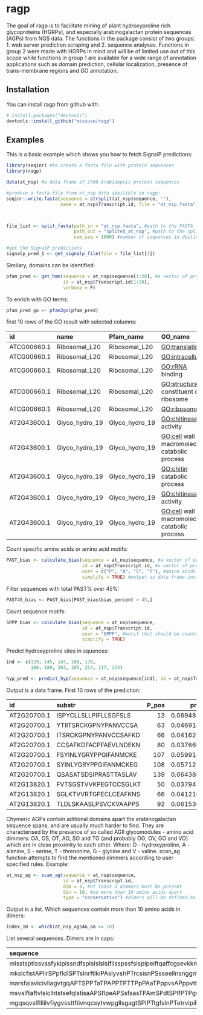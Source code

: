 
<!-- README.md is generated from README.Rmd. Please edit that file -->
ragp
====

The goal of ragp is to facilitate mining of plant hydroxyproline rich glycoproteins (HGRPs), and especially arabinogalactan protein sequences (AGPs) from NGS data. The functions in the package consist of two groups: 1. web server prediction scraping and 2. sequence analyses. Functions in group 2 were made with HGRPs in mind and will be of limited use out of this scope while functions in group 1 are available for a wide range of annotation applications such as domain prediction, cellular localization, presence of trans-membrane regions and GO annotation.

Installation
------------

You can install ragp from github with:

``` r
# install.packages("devtools")
devtools::install_github("missuse/ragp")
```

Examples
--------

This is a basic example which shows you how to fetch SignalP predictions:

``` r
library(seqinr) #to create a fasta file with protein sequences
library(ragp)

data(at_nsp) #a data frame of 2700 Arabidopsis protein sequences 

#produce a fasta file from at_nsp data abailible in ragp:
seqinr::write.fasta(sequence = strsplit(at_nsp$sequence, ""),
                    name = at_nsp$Transcript.id, file = "at_nsp.fasta")



file_list <- split_fasta(path_in = "at_nsp.fasta", #path to the FASTA formated file`
                         path_out = "splited_at_nsp", #path to the splited files on which integers and file type will be apended automatically
                         num_seq = 1000) #number of sequences in destination files, usually this will be 10 - 20k

#get the SignalP predictions
signalp_pred_1 <- get_signalp_file(file = file_list[1])
```

Similary, domains can be identified:

``` r
pfam_pred <- get_hmm(sequence = at_nsp$sequence[1:20], #a vector of protein sequences as strings
                     id = at_nsp$Transcript.id[1:20],
                     verbose = F)
```

To enrich with GO terms:

``` r
pfam_pred_go <- pfam2go(pfam_pred)
```

first 10 rows of the GO result with selected columns:

| id          | name             | Pfam\_name       | GO\_name                                       | GO\_acc      |
|:------------|:-----------------|:-----------------|:-----------------------------------------------|:-------------|
| ATCG00660.1 | Ribosomal\_L20   | Ribosomal\_L20   | <GO:translation>                               | <GO:0006412> |
| ATCG00660.1 | Ribosomal\_L20   | Ribosomal\_L20   | <GO:intracellular>                             | <GO:0005622> |
| ATCG00660.1 | Ribosomal\_L20   | Ribosomal\_L20   | <GO:rRNA> binding                              | <GO:0019843> |
| ATCG00660.1 | Ribosomal\_L20   | Ribosomal\_L20   | <GO:structural> constituent of ribosome        | <GO:0003735> |
| ATCG00660.1 | Ribosomal\_L20   | Ribosomal\_L20   | <GO:ribosome>                                  | <GO:0005840> |
| AT2G43600.1 | Glyco\_hydro\_19 | Glyco\_hydro\_19 | <GO:chitinase> activity                        | <GO:0004568> |
| AT2G43600.1 | Glyco\_hydro\_19 | Glyco\_hydro\_19 | <GO:cell> wall macromolecule catabolic process | <GO:0016998> |
| AT2G43600.1 | Glyco\_hydro\_19 | Glyco\_hydro\_19 | <GO:chitin> catabolic process                  | <GO:0006032> |
| AT2G43600.1 | Glyco\_hydro\_19 | Glyco\_hydro\_19 | <GO:chitinase> activity                        | <GO:0004568> |
| AT2G43600.1 | Glyco\_hydro\_19 | Glyco\_hydro\_19 | <GO:cell> wall macromolecule catabolic process | <GO:0016998> |

Count specific amino acids or amino acid motifs:

``` r
PAST_bias <- calculate_bias(sequence = at_nsp$sequence, #a vector of protein sequences as strings
                            id = at_nsp$Transcript.id, #a vector of protein identifiers as strings
                            user = c("P", "A", "S", "T"), #amino acids that should be counted
                            simplify = TRUE) #output as data frame instead of a list
```

Filter sequences with total PAST% over 45%:

``` r
PAST45_bias <- PAST_bias[PAST_bias$bias_percent > 45,]
```

Count sequence motifs:

``` r
SPPP_bias <- calculate_bias(sequence = at_nsp$sequence,
                            id = at_nsp$Transcript.id, 
                            user = "SPPP", #motif that should be counted
                            simplify = TRUE)
```

Predict hydroxyproline sites in squences:

``` r
ind <- c(129, 145, 147, 160, 170,
         180, 189, 203, 205, 214, 217, 224)

hyp_pred <- predict_hyp(sequence = at_nsp$sequence[ind], id = at_nsp$Transcript.id[ind])
```

Output is a data frame. First 10 rows of the prediction:

| id          | substr                |  P\_pos|       prob| HYP |
|:------------|:----------------------|-------:|----------:|:----|
| AT2G20700.1 | ISPYCLLSLLPIFLLSGFSLS |      13|  0.0694811| No  |
| AT2G20700.1 | YTIITSRCKGPNYPANVCCSA |      63|  0.0469144| No  |
| AT2G20700.1 | ITSRCKGPNYPANVCCSAFKD |      66|  0.0416294| No  |
| AT2G20700.1 | CCSAFKDFACPFAEVLNDEKN |      80|  0.0376600| No  |
| AT2G20700.1 | FSYINLYGRYPPGIFANMCKE |     107|  0.0599186| No  |
| AT2G20700.1 | SYINLYGRYPPGIFANMCKEG |     108|  0.0571255| No  |
| AT2G20700.1 | QSASATSDSIPRASTTASLAV |     139|  0.0643806| No  |
| AT2G13820.1 | FVTSGSTVVKPEGTCCSGLKT |      50|  0.0379427| No  |
| AT2G13820.1 | SGLKTVVRTGPECLCEAFKNS |      66|  0.0412103| No  |
| AT2G13820.1 | TLDLSKAASLPSVCKVAAPPS |      92|  0.0615301| No  |

Chymeric AGPs contain aditional domains apart the arabinogalactan sequence spans, and are usually much harder to find. They are characterised by the presance of so called AGII glycomodules - amino acid dimmers: OA, OS, OT, AO, SO and TO (and probably OG, OV, GO and VO) which are in close proximity to each other. Where: O - hydroxyproline, A - alanine, S - serine, T - threnonine, G - glycine and V - valine. scan\_ag function attempts to find the mentioned dimmers according to user specified rules. Example:

``` r
at_nsp_ag <- scan_ag(sequence = at_nsp$sequence,
                     id = at_nsp$Transcript.id,
                     dim = 3, #at least 3 dimmers must be present
                     div = 10, #no more than 10 amino acids apart
                     type = "conservative") #dimers will be defined as: PA, PS, PT, AP, SP, TP
```

Output is a list. Which sequences contain more than 10 amino acids in dimers:

``` r
index_10 <- which(at_nsp_ag$AG_aa >= 10)
```

List several sequences. Dimers are in caps:

<table>
<colgroup>
<col width="100%" />
</colgroup>
<thead>
<tr class="header">
<th align="left">sequence</th>
</tr>
</thead>
<tbody>
<tr class="odd">
<td align="left">mlsstsptlssvssfykipissndfsplslslslslfllsspssfslsplpeiftqaffcgsevkkmnhcnlqqnafmsreemmgfdrkdlvvcpkprrvgllannvirplrlhmsqaaadlcdskagaelleiirrkedngtigqllssSPpyfpgSPPSraanplaqdarfrdeklnpiSPnSPflqpysatgfPSPSssssssssrgcvrmkfglnspavrvegfdclnrdrqnssipama</td>
</tr>
<tr class="even">
<td align="left">mkslcfistAPlirSPpfldlSPTslnrftlkiPAslyvshPTrcsisnPSsseellnsnggmsrasisvfggtslnnlkmqvgspislhsinplaklslsdqaflllafivcttsvaftslvitaiptlvamgraatsfakladtarkelpstlaavrlsgmeisdltlelsdlsqditdginksakavqaaeagikqigtlaqqqtlsmieeranlpeislqpvvagaaektshaigsatkrlmniitggnkded</td>
</tr>
<tr class="odd">
<td align="left">marsfaiavicivliagvtgqAPTSPPTaTPAPPTPTTPpPAaTPppvsAPppvttSPppvttAPpPAnppppvsSPpPASPpPATPppvaSPpppvaSPpPATPppvaTPpPAPlaSPPAqvPAPAPTtkpdSPSPSPSsSPplPSsdAPgPStdsiSPAPSPTdvndqvsnlff</td>
</tr>
<tr class="even">
<td align="left">msvslftaftvlslclhtstsefqlstisaAPSflpeAPSsfsasTPAmSPdtSPlfPTPgssemSPSPSessimPTiPSslSPpnpdavTPdpllevSPvgSPlPAsssvclvssqlsslllvllmlllafcsff</td>
</tr>
<tr class="odd">
<td align="left">mgqsqvslflllilvfiygvssttftivnqcsytvwpgllsgagtSPlPTtgfslnPTetrvipiPAawsgriwgrtlctqdattgrftcitgdcgsstvecsgsgaappatlaeftlngangldfydvslvdgynipmtivpqgggdaggvagnctttgcvaelngpcpaqlkvattgaegvacksaceafgTPeyccsgafgTPdtckPSeysqffknacpraysyayddgtstftcggadyvitfcpspnpsvksatkgvqpvavsyskaspnasptlsavfsigvlavaswvmqrvl</td>
</tr>
</tbody>
</table>
